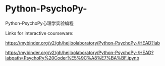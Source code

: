 # Python-PsychoPy-
Python-PsychoPy心理学实验编程

Links for interactive courseware:


https://mybinder.org/v2/gh/hejibolaboratory/Python-PsychoPy-/HEAD?lab

https://mybinder.org/v2/gh/hejibolaboratory/Python-PsychoPy-/HEAD?labpath=PsychoPy%20Coder%E5%9C%A8%E7%BA%BF.ipynb
